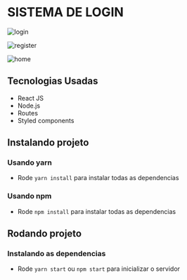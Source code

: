 # SISTEMA DE LOGIN

![login](https://user-images.githubusercontent.com/78566330/188509879-3aa96ac1-f04c-44b2-aafd-858a7bded610.png)

![register](https://user-images.githubusercontent.com/78566330/188509887-7fcb956b-0942-4ef6-b2d7-4811e29095a1.png)

![home](https://user-images.githubusercontent.com/78566330/188509892-85bfed18-21f0-428a-9b55-8c848dbfb874.png)


## Tecnologias Usadas

- React JS
- Node.js
- Routes
- Styled components

## Instalando projeto

### Usando yarn

- Rode `yarn install` para instalar todas as dependencias

### Usando npm

- Rode `npm install` para instalar todas as dependencias

## Rodando projeto

### Instalando as dependencias

- Rode `yarn start` ou `npm start` para inicializar o servidor
